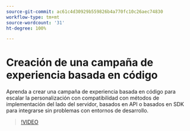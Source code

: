 ```yaml
---
source-git-commit: ac61c4d30929b559826b4a770fc10c26aec74830
workflow-type: tm+mt
source-wordcount: '31'
ht-degree: 100%

---
```

# Creación de una campaña de experiencia basada en código

Aprenda a crear una campaña de experiencia basada en código para escalar la personalización con compatibilidad con métodos de implementación del lado del servidor, basados en API o basados en SDK para integrarse sin problemas con entornos de desarrollo.

>[!VIDEO](https://video.tv.adobe.com/v/3428868/?learn=on)
